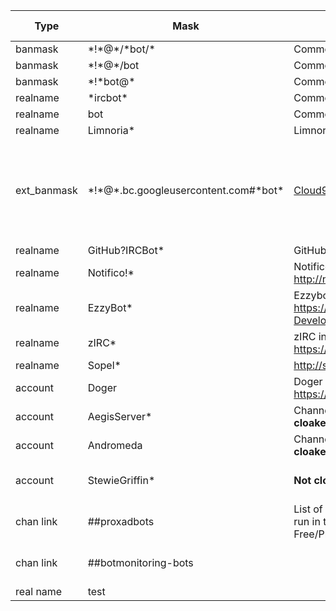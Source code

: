 Type | Mask | Reason | Additional information
---- | ---- | ------ | ----------------------
banmask | \*!\*@\*/\*bot/\* | Commonly used by bots
banmask | \*!\*@\*/bot | Commonly used by bots
banmask | \*!\*bot@\* | Commonly used by bots
realname | \*ircbot\* | Commonly used by bots
realname | bot | Commonly used by bots
realname | Limnoria\* | Limnoria/Supybot bots
ext_banmask | \*!\*@\*.bc.googleusercontent.com#\*bot\* | [Cloud9](https://c9.io/). Used by some bots | We can't ban the realname ___\*bot\*___ because of the too high probability of false positives
realname | GitHub?IRCBot\* | GitHub notification service: IRC
realname | Notifico!\* | Notifico service: http://n.tkte.ch/
realname | EzzyBot\* | Ezzybot instances: https://github.com/Azure-Developments/ezzybot
realname | zIRC\* | zIRC instances: https://github.com/itslukej/zirc
realname | Sopel\* | http://sopel.chat
account | Doger | Doger IRC tipbot: https://github.com/mniip/Doger
account | AegisServer\* | Channel management bot. **Not cloaked** | Owner: **Bowserinator**
account | Andromeda | Channel management bot. **Not cloaked** | Owner: **BWBellairs**
account | StewieGriffin\* | **Not cloaked** | Used in ##powder-bots
chan link | ##proxadbots | List of zombie computers that run in the french ISP Free/Proxad | Third party managed channel
chan link | ##botmonitoring-bots |  | Third party managed channel
real name | test | | Testing
